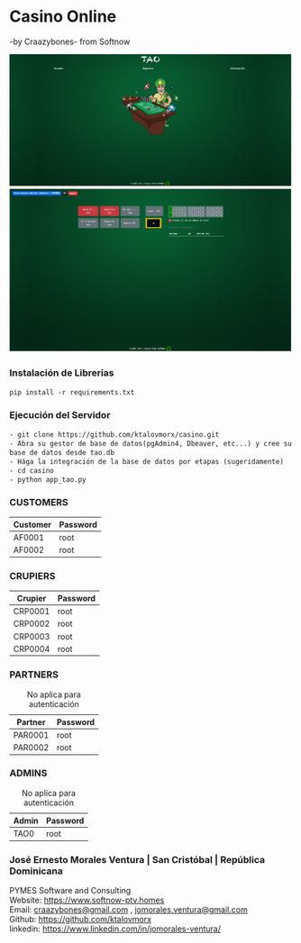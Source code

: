 # Casino Online
-by Craazybones- from Softnow

<link href="https://cdn.jsdelivr.net/npm/bootstrap@5.3.3/dist/css/bootstrap.min.css" rel="stylesheet">


![Alt text](https://github.com/ktalovmorx/casino/blob/main/front_end.png?raw=true)
![Alt text](https://github.com/ktalovmorx/casino/blob/main/front_end2.png?raw=true)

<h3>Instalación de Librerias</h3>

```
pip install -r requirements.txt
```

<h3>Ejecución del Servidor</h3>

```
- git clone https://github.com/ktalovmorx/casino.git
- Abra su gestor de base de datos(pgAdmin4, Dbeaver, etc...) y cree su base de datos desde tao.db
- Hága la integración de la base de datos por etapas (sugeridamente)
- cd casino
- python app_tao.py
```

<h3>CUSTOMERS</h3>
<table class="table">
    <thead>
        <th>Customer</th>
        <th>Password</th>
    </thead>
    <tbody>
        <tr>
            <td>AF0001</td>
            <td>root</td>
        </tr>
        <tr>
            <td>AF0002</td>
            <td>root</td>
        </tr>
    </tbody>
</table>

<h3>CRUPIERS</h3>
<table class="table">
    <thead>
        <th>Crupier</th>
        <th>Password</th>
    </thead>
    <tbody>
        <tr>
            <td>CRP0001</td>
            <td>root</td>
        </tr>
        <tr>
            <td>CRP0002</td>
            <td>root</td>
        </tr>
        <tr>
            <td>CRP0003</td>
            <td>root</td>
        </tr>
        <tr>
            <td>CRP0004</td>
            <td>root</td>
        </tr>
    </tbody>
</table>

<h3>PARTNERS</h3>
<table class="table">
    <caption>No aplica para autenticación</caption>
    <thead>
        <th>Partner</th>
        <th>Password</th>
    </thead>
    <tbody>
        <tr>
            <td>PAR0001</td>
            <td>root</td>
        </tr>
        <tr>
            <td>PAR0002</td>
            <td>root</td>
        </tr>
    </tbody>
</table>

<h3>ADMINS</h3>
<table class="table">
    <caption>No aplica para autenticación</caption>
    <thead>
        <th>Admin</th>
        <th>Password</th>
    </thead>
    <tbody>
        <tr>
            <td>TAO0</td>
            <td>root</td>
        </tr>
    </tbody>
</table>

<h3>José Ernesto Morales Ventura | San Cristóbal | República Dominicana</h3>

<span><span class="badge bg-primary">PYMES</span> Software and Consulting</span><br>
Website: <a href="https://www.softnow-ptv.homes" target="_blank">https://www.softnow-ptv.homes</a><br>
Email: <a href="mailto:craazybones@gmail.com , jomorales.ventura@gmail.com" target="_blank">craazybones@gmail.com , jomorales.ventura@gmail.com</a><br>
Github: <a href="https://github.com/ktalovmorx" target="_blank">https://github.com/ktalovmorx</a><br>
linkedin: <a href="https://www.linkedin.com/in/jomorales-ventura/" target="_blank">https://www.linkedin.com/in/jomorales-ventura/</a><br>


